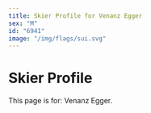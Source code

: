 ```yaml
---
title: Skier Profile for Venanz Egger
sex: "M"
id: "6941"
image: "/img/flags/sui.svg" 
---
```


# Skier Profile

This page is for: Venanz Egger.
    